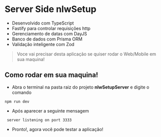 # Server Side nlwSetup

- Desenvolvido com TypeScript
- Fastify para controlar requisições http
- Gerenciamento de datas com DayJS
- Banco de dados com Prisma ORM
- Validação inteligente com Zod

> Voce vai precisar desta aplicação se quiser rodar o Web/Mobile em sua maquina!

## Como rodar em sua maquina!

- Abra o terminal na pasta raiz do projeto **nlwSetupServer** e digite o comando

```terminal
npm run dev
```

- Após aparecer a seguinte mensagem

```terminal
 server listening on port 3333
```

- Pronto!, agora você pode testar a aplicação!
